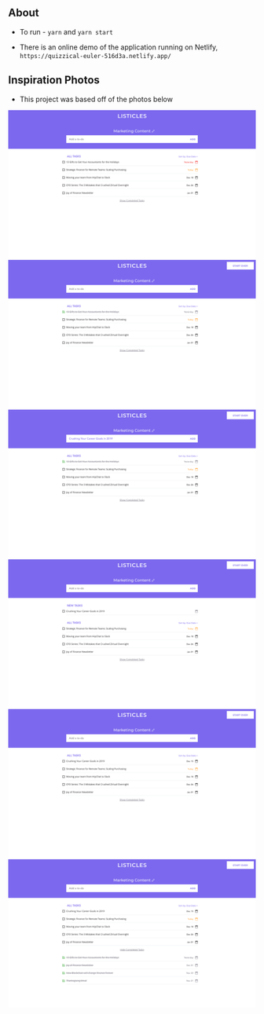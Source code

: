## About

- To run - `yarn` and `yarn start`

- There is an online demo of the application running on Netlify, `https://quizzical-euler-516d3a.netlify.app/`

## Inspiration Photos

- This project was based off of the photos below

![alt text](https://github.com/bpgs08/Listicles/blob/master/1.png?raw=true)
![alt text](https://github.com/bpgs08/Listicles/blob/master/2.png?raw=true)
![alt text](https://github.com/bpgs08/Listicles/blob/master/3.png?raw=true)
![alt text](https://github.com/bpgs08/Listicles/blob/master/4.png?raw=true)
![alt text](https://github.com/bpgs08/Listicles/blob/master/5.png?raw=true)
![alt text](https://github.com/bpgs08/Listicles/blob/master/6.png?raw=true)


